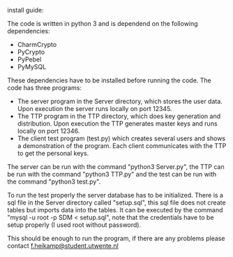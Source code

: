 install guide:

The code is written in python 3 and is dependend on the following dependencies:
- CharmCrypto
- PyCrypto
- PyPebel
- PyMySQL

These dependencies have to be installed before running the code.
The code has three programs:
- The server program in the Server directory, which stores the user data. Upon execution the server runs locally on port 12345.
- The TTP program in the TTP directory, which does key generation and distribution. Upon execution the TTP generates master keys and runs locally on port 12346.
- The client test program (test.py) which creates several users and shows a demonstration of the program. Each client communicates with the TTP to get the personal keys.

The server can be run with the command "python3 Server.py", the TTP can be run with the command "python3 TTP.py" and the test can be run with the command "python3 test.py".

To run the test properly the server database has to be initialized. There is a sql file in the Server directory called "setup.sql", this sql file does not create tables but imports data into the tables. It can be executed by the command "mysql -u root -p SDM < setup.sql", note that the credentials have to be setup properly (I used root without password).

This should be enough to run the program, if there are any problems please contact f.heikamp@student.utwente.nl

